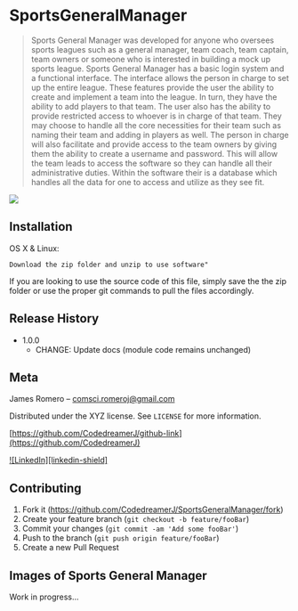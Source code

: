 

# SportsGeneralManager

  > Sports General Manager was developed for anyone who oversees sports leagues such as a general manager, team coach, team captain, team owners or someone who is interested in building a mock up sports league. Sports General Manager has a basic login system and a functional interface. The interface allows the person in charge to set up the entire league. These features provide the user the ability to create and implement a team into the league. In turn, they have the ability to add players to that team. The user also has the ability to provide restricted access to whoever is in charge of that team. They may choose to handle all the core necessities for their team such as naming their team and adding in players as well. The person in charge will also facilitate and provide access to the team owners by giving them the ability to create a username and password. This will allow the team leads to access the software so they can handle all their administrative duties. Within the software their is a database which handles all the data for one to access and utilize as they see fit.

![](header.png)

## Installation

OS X & Linux:

```
Download the zip folder and unzip to use software"
```
If you are looking to use the source code of this file, simply save the the zip folder or use the proper git commands to pull the files accordingly.

## Release History

* 1.0.0
    * CHANGE: Update docs (module code remains unchanged)


## Meta

James Romero – comsci.romeroj@gmail.com

Distributed under the XYZ license. See ``LICENSE`` for more information.

[https://github.com/CodedreamerJ/github-link](https://github.com/CodedreamerJ)

[linkedin-url]: https://linkedin.com/in/james-romero-0302b21a6

[![LinkedIn][linkedin-shield]][linkedin-url]


## Contributing

1. Fork it (<https://github.com/CodedreamerJ/SportsGeneralManager/fork>)
2. Create your feature branch (`git checkout -b feature/fooBar`)
3. Commit your changes (`git commit -am 'Add some fooBar'`)
4. Push to the branch (`git push origin feature/fooBar`)
5. Create a new Pull Request

## Images of Sports General Manager

Work in progress...


#




